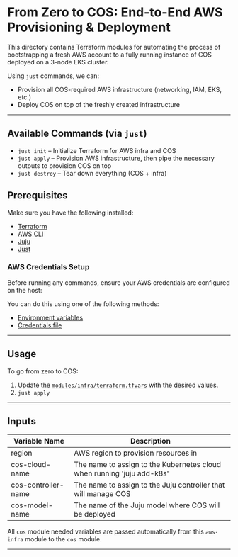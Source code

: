 # From Zero to COS: End-to-End AWS Provisioning & Deployment

This directory contains Terraform modules for automating the process of bootstrapping a fresh AWS account to a fully running instance of COS deployed on a 3-node EKS cluster.

Using `just` commands, we can:

- Provision all COS-required AWS infrastructure (networking, IAM, EKS, etc.)
- Deploy COS on top of the freshly created infrastructure

---


## Available Commands (via `just`)

- `just init` – Initialize Terraform for AWS infra and COS
- `just apply` – Provision AWS infrastructure, then pipe the necessary outputs to provision COS on top
- `just destroy` – Tear down everything (COS + infra)

## Prerequisites

Make sure you have the following installed:

- [Terraform](https://developer.hashicorp.com/terraform/tutorials/aws-get-started/install-cli)
- [AWS CLI](https://github.com/aws/aws-cli)
- [Juju](https://snapcraft.io/juju)
- [Just](https://github.com/casey/just)

### AWS Credentials Setup

Before running any commands, ensure your AWS credentials are configured on the host:

You can do this using one of the following methods:

- [Environment variables](https://docs.aws.amazon.com/cli/v1/userguide/cli-configure-envvars.html)
- [Credentials file](https://docs.aws.amazon.com/cli/v1/userguide/cli-configure-files.html)

---


## Usage

To go from zero to COS:

1. Update the [`modules/infra/terraform.tfvars`](modules/infra/terraform.tfvars) with the desired values.
2. `just apply`

---


## Inputs

| Variable Name     | Description             |
|----------|-------------------------|
| region   | AWS region to provision resources in |
| cos-cloud-name   | The name to assign to the Kubernetes cloud when running 'juju add-k8s' |
| cos-controller-name   | The name to assign to the Juju controller that will manage COS |
| cos-model-name   | The name of the Juju model where COS will be deployed |

All `cos` module needed variables are passed automatically from this `aws-infra` module to the `cos` module.

---



